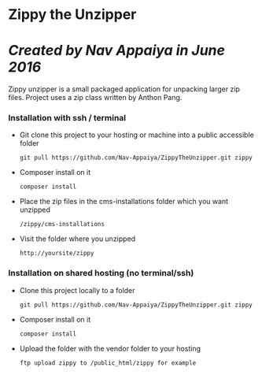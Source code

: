 # Zippy the Unzipper
*Created by Nav Appaiya in June 2016*
===

Zippy unzipper is a small packaged application for unpacking larger zip files. Project uses a zip class written by Anthon Pang.

### Installation with ssh / terminal
- Git clone this project to your hosting or machine into a public accessible folder

    `git pull https://github.com/Nav-Appaiya/ZippyTheUnzipper.git zippy`
- Composer install on it

    `composer install`
- Place the zip files in the cms-installations folder which you want unzipped

    `/zippy/cms-installations`
- Visit the folder where you unzipped

    `http://yoursite/zippy`

### Installation on shared hosting (no terminal/ssh)
- Clone this project locally to a folder

    `git pull https://github.com/Nav-Appaiya/ZippyTheUnzipper.git zippy`
- Composer install on it

    `composer install`
- Upload the folder with the vendor folder to your hosting

    `ftp upload zippy to /public_html/zippy for example`
